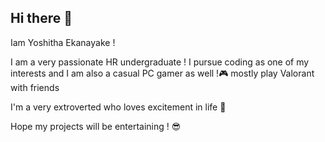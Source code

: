 ## Hi there 👋
Iam Yoshitha Ekanayake !

I am a very passionate HR undergraduate ! I pursue coding as one of my interests and I am also a casual PC gamer as well !🎮 mostly play Valorant with friends 

I'm a very extroverted who loves excitement in life 🤠

Hope my projects will be entertaining ! 😎
